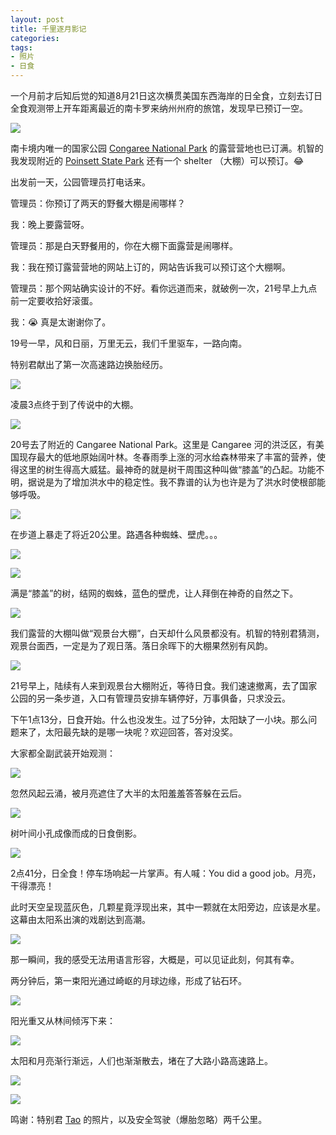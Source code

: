 ```yaml
---
layout: post
title: 千里逐月影记
categories: 
tags:
- 照片
- 日食
---
```


一个月前才后知后觉的知道8月21日这次横贯美国东西海岸的日全食，立刻去订日全食观测带上开车距离最近的南卡罗来纳州州府的旅馆，发现早已预订一空。

![](/images/2017/08/eclipse_path.jpg)

南卡境内唯一的国家公园 [Congaree National Park](https://www.nps.gov/cong/index.htm) 的露营营地也已订满。机智的我发现附近的 [Poinsett State Park](http://southcarolinaparks.com/poinsett/introduction.aspx) 还有一个 shelter （大棚）可以预订。😂 
 
出发前一天，公园管理员打电话来。

管理员：你预订了两天的野餐大棚是闹哪样？

我：晚上要露营呀。

管理员：那是白天野餐用的，你在大棚下面露营是闹哪样。

我：我在预订露营营地的网站上订的，网站告诉我可以预订这个大棚啊。

管理员：那个网站确实设计的不好。看你远道而来，就破例一次，21号早上九点前一定要收拾好滚蛋。

我：😭 真是太谢谢你了。

19号一早，风和日丽，万里无云，我们千里驱车，一路向南。

特别君献出了第一次高速路边换胎经历。

![](/images/2017/08/tire.jpg)

凌晨3点终于到了传说中的大棚。

![](/images/2017/08/shelter.jpg)

20号去了附近的 Cangaree National Park。这里是 Cangaree 河的洪泛区，有美国现存最大的低地原始阔叶林。冬春雨季上涨的河水给森林带来了丰富的营养，使得这里的树生得高大威猛。最神奇的就是树干周围这种叫做“膝盖”的凸起。功能不明，据说是为了增加洪水中的稳定性。我不靠谱的认为也许是为了洪水时使根部能够呼吸。

![](/images/2017/08/knees.jpg)

在步道上暴走了将近20公里。路遇各种蜘蛛、壁虎。。。

![](/images/2017/08/spider.jpg)

![](/images/2017/08/gecko.jpg)

满是“膝盖”的树，结网的蜘蛛，蓝色的壁虎，让人拜倒在神奇的自然之下。

![](/images/2017/08/take_my_knee.jpg)

我们露营的大棚叫做“观景台大棚”，白天却什么风景都没有。机智的特别君猜测，观景台面西，一定是为了观日落。落日余晖下的大棚果然别有风韵。

![](/images/2017/08/shelter_sunset.jpg)

21号早上，陆续有人来到观景台大棚附近，等待日食。我们速速撤离，去了国家公园的另一条步道，入口有管理员安排车辆停好，万事俱备，只求没云。

下午1点13分，日食开始。什么也没发生。过了5分钟，太阳缺了一小块。那么问题来了，太阳最先缺的是哪一块呢？欢迎回答，答对没奖。

大家都全副武装开始观测：

![](/images/2017/08/viewers.jpg)

忽然风起云涌，被月亮遮住了大半的太阳羞羞答答躲在云后。

![](/images/2017/08/eclipse_behind_cloud.jpg)

树叶间小孔成像而成的日食倒影。

![](/images/2017/08/pinhole.jpg)

2点41分，日全食！停车场响起一片掌声。有人喊：You did a good job。月亮，干得漂亮！

此时天空呈现蓝灰色，几颗星竟浮现出来，其中一颗就在太阳旁边，应该是水星。这幕由太阳系出演的戏剧达到高潮。

![](/images/2017/08/total_eclipse.jpg)

那一瞬间，我的感受无法用语言形容，大概是，可以见证此刻，何其有幸。

两分钟后，第一束阳光通过崎岖的月球边缘，形成了钻石环。

![](/images/2017/08/diamond_ring.jpg)

阳光重又从林间倾泻下来：

![](/images/2017/08/glass.jpg)

太阳和月亮渐行渐远，人们也渐渐散去，堵在了大路小路高速路上。

![](/images/2017/08/bikes.jpg)

![](/images/2017/08/traffic.jpg)

鸣谢：特别君 [Tao](http://ztpala.com/) 的照片，以及安全驾驶（爆胎忽略）两千公里。
